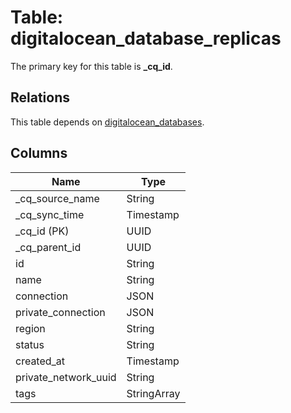 # Table: digitalocean_database_replicas



The primary key for this table is **_cq_id**.

## Relations
This table depends on [digitalocean_databases](digitalocean_databases.md).


## Columns
| Name          | Type          |
| ------------- | ------------- |
|_cq_source_name|String|
|_cq_sync_time|Timestamp|
|_cq_id (PK)|UUID|
|_cq_parent_id|UUID|
|id|String|
|name|String|
|connection|JSON|
|private_connection|JSON|
|region|String|
|status|String|
|created_at|Timestamp|
|private_network_uuid|String|
|tags|StringArray|